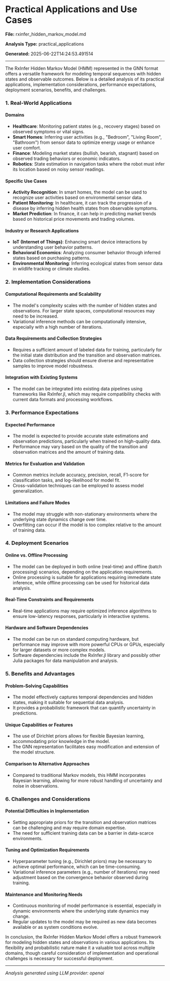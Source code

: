# Practical Applications and Use Cases

**File:** rxinfer_hidden_markov_model.md

**Analysis Type:** practical_applications

**Generated:** 2025-06-22T14:24:53.491514

---

The RxInfer Hidden Markov Model (HMM) represented in the GNN format offers a versatile framework for modeling temporal sequences with hidden states and observable outcomes. Below is a detailed analysis of its practical applications, implementation considerations, performance expectations, deployment scenarios, benefits, and challenges.

### 1. Real-World Applications

#### Domains
- **Healthcare**: Monitoring patient states (e.g., recovery stages) based on observed symptoms or vital signs.
- **Smart Homes**: Inferring user activities (e.g., "Bedroom", "Living Room", "Bathroom") from sensor data to optimize energy usage or enhance user comfort.
- **Finance**: Modeling market states (bullish, bearish, stagnant) based on observed trading behaviors or economic indicators.
- **Robotics**: State estimation in navigation tasks where the robot must infer its location based on noisy sensor readings.

#### Specific Use Cases
- **Activity Recognition**: In smart homes, the model can be used to recognize user activities based on environmental sensor data.
- **Patient Monitoring**: In healthcare, it can track the progression of a disease by inferring hidden health states from observable symptoms.
- **Market Prediction**: In finance, it can help in predicting market trends based on historical price movements and trading volumes.

#### Industry or Research Applications
- **IoT (Internet of Things)**: Enhancing smart device interactions by understanding user behavior patterns.
- **Behavioral Economics**: Analyzing consumer behavior through inferred states based on purchasing patterns.
- **Environmental Monitoring**: Inferring ecological states from sensor data in wildlife tracking or climate studies.

### 2. Implementation Considerations

#### Computational Requirements and Scalability
- The model's complexity scales with the number of hidden states and observations. For larger state spaces, computational resources may need to be increased.
- Variational inference methods can be computationally intensive, especially with a high number of iterations.

#### Data Requirements and Collection Strategies
- Requires a sufficient amount of labeled data for training, particularly for the initial state distribution and the transition and observation matrices.
- Data collection strategies should ensure diverse and representative samples to improve model robustness.

#### Integration with Existing Systems
- The model can be integrated into existing data pipelines using frameworks like RxInfer.jl, which may require compatibility checks with current data formats and processing workflows.

### 3. Performance Expectations

#### Expected Performance
- The model is expected to provide accurate state estimations and observation predictions, particularly when trained on high-quality data.
- Performance may vary based on the quality of the transition and observation matrices and the amount of training data.

#### Metrics for Evaluation and Validation
- Common metrics include accuracy, precision, recall, F1-score for classification tasks, and log-likelihood for model fit.
- Cross-validation techniques can be employed to assess model generalization.

#### Limitations and Failure Modes
- The model may struggle with non-stationary environments where the underlying state dynamics change over time.
- Overfitting can occur if the model is too complex relative to the amount of training data.

### 4. Deployment Scenarios

#### Online vs. Offline Processing
- The model can be deployed in both online (real-time) and offline (batch processing) scenarios, depending on the application requirements.
- Online processing is suitable for applications requiring immediate state inference, while offline processing can be used for historical data analysis.

#### Real-Time Constraints and Requirements
- Real-time applications may require optimized inference algorithms to ensure low-latency responses, particularly in interactive systems.

#### Hardware and Software Dependencies
- The model can be run on standard computing hardware, but performance may improve with more powerful CPUs or GPUs, especially for larger datasets or more complex models.
- Software dependencies include the RxInfer.jl library and possibly other Julia packages for data manipulation and analysis.

### 5. Benefits and Advantages

#### Problem-Solving Capabilities
- The model effectively captures temporal dependencies and hidden states, making it suitable for sequential data analysis.
- It provides a probabilistic framework that can quantify uncertainty in predictions.

#### Unique Capabilities or Features
- The use of Dirichlet priors allows for flexible Bayesian learning, accommodating prior knowledge in the model.
- The GNN representation facilitates easy modification and extension of the model structure.

#### Comparison to Alternative Approaches
- Compared to traditional Markov models, this HMM incorporates Bayesian learning, allowing for more robust handling of uncertainty and noise in observations.

### 6. Challenges and Considerations

#### Potential Difficulties in Implementation
- Setting appropriate priors for the transition and observation matrices can be challenging and may require domain expertise.
- The need for sufficient training data can be a barrier in data-scarce environments.

#### Tuning and Optimization Requirements
- Hyperparameter tuning (e.g., Dirichlet priors) may be necessary to achieve optimal performance, which can be time-consuming.
- Variational inference parameters (e.g., number of iterations) may need adjustment based on the convergence behavior observed during training.

#### Maintenance and Monitoring Needs
- Continuous monitoring of model performance is essential, especially in dynamic environments where the underlying state dynamics may change.
- Regular updates to the model may be required as new data becomes available or as system conditions evolve.

In conclusion, the RxInfer Hidden Markov Model offers a robust framework for modeling hidden states and observations in various applications. Its flexibility and probabilistic nature make it a valuable tool across multiple domains, though careful consideration of implementation and operational challenges is necessary for successful deployment.

---

*Analysis generated using LLM provider: openai*
